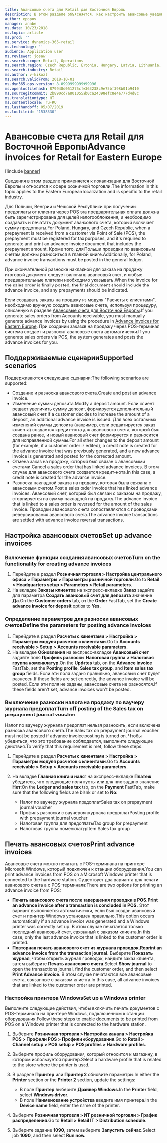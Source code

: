 ```yaml
---
title: Авансовые счета для Retail для Восточной Европы
description: В этом разделе объясняется, как настроить авансовые уведомления для Retail для Восточной Европы.
author: epopov
manager: annbe
ms.date: 10/23/2018
ms.topic: article
ms.prod: ''
ms.service: dynamics-365-retail
ms.technology: ''
audience: Application user
ms.reviewer: josaw
ms.search.scope: Retail, Operations
ms.search.region: Czech Republic, Estonia, Hungary, Latvia, Lithuania, Poland, Russia
ms.search.industry: Retail
ms.author: v-kikozl
ms.search.validFrom: 2018-10-01
ms.dyn365.ops.version: 8.0999999999999996
ms.openlocfilehash: 879948d051275cfe363238c9e75bf398b01b9410
ms.sourcegitcommit: 2b890cd7a801055ab0ca24398efc8e4e777d4d8c
ms.translationtype: HT
ms.contentlocale: ru-RU
ms.lasthandoff: 05/07/2019
ms.locfileid: "1538330"
---
```

# <a name="advance-invoices-for-retail-for-eastern-europe"></a><span data-ttu-id="592b2-103">Авансовые счета для Retail для Восточной Европы</span><span class="sxs-lookup"><span data-stu-id="592b2-103">Advance invoices for Retail for Eastern Europe</span></span>

[!include [banner](../includes/banner.md)]

<span data-ttu-id="592b2-104">Сведения в этом разделе применяется к локализации для Восточной Европы и относится к сфере розничной торговли.</span><span class="sxs-lookup"><span data-stu-id="592b2-104">The information in this topic applies to the Eastern European localization and is specific to the retail industry.</span></span>

<span data-ttu-id="592b2-105">Для Польши, Венгрии и Чешской Республики при получении предоплаты от клиента через POS эта предварительная оплата должна быть зарегистрирована для целей налогообложения, и необходимо создавать и печатать документ авансового счета, который включает сумму предоплаты.</span><span class="sxs-lookup"><span data-stu-id="592b2-105">For Poland, Hungary, and Czech Republic, when a prepayment is received from a customer via Point of Sale (POS), the prepayment must be registered for tax purposes, and it's required to generate and print an advance invoice document that includes the prepayment amount.</span></span> <span data-ttu-id="592b2-106">Кроме того, для Польши проводки по авансовым счетам должны разноситься в главной книге.</span><span class="sxs-lookup"><span data-stu-id="592b2-106">Additionally, for Poland, advance invoice transactions must be posted in the general ledger.</span></span>

<span data-ttu-id="592b2-107">При окончательной разноске накладной для заказа на продажу итоговый документ следует включать авансовый счет, и любые предварительные платежи необходимо указывать.</span><span class="sxs-lookup"><span data-stu-id="592b2-107">When the invoice for the sales order is finally posted, the final document should include the advance invoice, and any prepayments should be indicated.</span></span>

<span data-ttu-id="592b2-108">Если создавать заказы на продажу из модуля "Расчеты с клиентами", необходимо вручную создать авансовые счета, используя процедуру, описанную в разделе [Авансовые счета для Восточной Европы](https://docs.microsoft.com/dynamics365/unified-operations/financials/localizations/emea-advance-invoice).</span><span class="sxs-lookup"><span data-stu-id="592b2-108">If you generate sales orders from Accounts receivable, you must manually generate advance invoices by using the procedure in [Advance invoices for Eastern Europe](https://docs.microsoft.com/dynamics365/unified-operations/financials/localizations/emea-advance-invoice).</span></span> <span data-ttu-id="592b2-109">При создании заказов на продажу через POS-терминал система создает и разносит авансовые счета автоматически.</span><span class="sxs-lookup"><span data-stu-id="592b2-109">If you generate sales orders via POS, the system generates and posts the advance invoices for you.</span></span>

## <a name="supported-scenarios"></a><span data-ttu-id="592b2-110">Поддерживаемые сценарии</span><span class="sxs-lookup"><span data-stu-id="592b2-110">Supported scenarios</span></span>

<span data-ttu-id="592b2-111">Поддерживаются следующие сценарии:</span><span class="sxs-lookup"><span data-stu-id="592b2-111">The following scenarios are supported:</span></span>

- <span data-ttu-id="592b2-112">Создание и разноска авансового счета.</span><span class="sxs-lookup"><span data-stu-id="592b2-112">Create and post an advance invoice.</span></span>
- <span data-ttu-id="592b2-113">Изменение суммы депозита.</span><span class="sxs-lookup"><span data-stu-id="592b2-113">Modify a deposit amount.</span></span> <span data-ttu-id="592b2-114">Если клиент решает увеличить сумму депозит, формируется дополнительный авансовый счет.</span><span class="sxs-lookup"><span data-stu-id="592b2-114">If a customer decides to increase the amount of a deposit, an additional advance invoice is issued.</span></span> <span data-ttu-id="592b2-115">Для всех остальных изменений суммы депозита (например, если редактируется заказ клиента) создается кредит-нота для авансового счета, который был создана ранее, и новый авансовый счет формируется и разносится для исправленной суммы.</span><span class="sxs-lookup"><span data-stu-id="592b2-115">For all other changes to the deposit amount (for example, if a customer order is edited), a credit note is created for the advance invoice that was previously generated, and a new advance invoice is generated and posted for the corrected amount.</span></span>
- <span data-ttu-id="592b2-116">Отмена заказ на продажу, который был связан с авансовыми счетами.</span><span class="sxs-lookup"><span data-stu-id="592b2-116">Cancel a sales order that has linked advance invoices.</span></span> <span data-ttu-id="592b2-117">В этом случае для авансового счета создается кредит-нота.</span><span class="sxs-lookup"><span data-stu-id="592b2-117">In this case, a credit note is created for the advance invoice.</span></span>
- <span data-ttu-id="592b2-118">Разноска накладной заказа на продажу, которая была связана с авансовым счетом.</span><span class="sxs-lookup"><span data-stu-id="592b2-118">Post a sales order invoice that has linked advance invoices.</span></span> <span data-ttu-id="592b2-119">Авансовый счет, который был связан с заказом на продажу, сторнируется на сумму накладной на продажу.</span><span class="sxs-lookup"><span data-stu-id="592b2-119">The advance invoice that is linked to a sales order is reversed for the amount of the sales invoice.</span></span> <span data-ttu-id="592b2-120">Проводки авансового счета сопоставляются с проводками реверсирования авансового счета.</span><span class="sxs-lookup"><span data-stu-id="592b2-120">The advance invoice transactions are settled with advance invoice reversal transactions.</span></span>

## <a name="set-up-advance-invoices"></a><span data-ttu-id="592b2-121">Настройка авансовых счетов</span><span class="sxs-lookup"><span data-stu-id="592b2-121">Set up advance invoices</span></span>

### <a name="turn-on-the-functionality-for-creating-advance-invoices"></a><span data-ttu-id="592b2-122">Включение функции создания авансовых счетов</span><span class="sxs-lookup"><span data-stu-id="592b2-122">Turn on the functionality for creating advance invoices</span></span>

1. <span data-ttu-id="592b2-123">Перейдите в раздел **Розничная торговля \> Настройка центрального офиса \> Параметры \> Параметры розничной торговли**.</span><span class="sxs-lookup"><span data-stu-id="592b2-123">Go to **Retail \> Headquarters setup \> Parameters \> Retail parameters**.</span></span>
2. <span data-ttu-id="592b2-124">На вкладке **Заказы клиентов** на экспресс-вкладке **Заказ** задайте для параметра **Создать авансовый счет для депозита** значение **Да**.</span><span class="sxs-lookup"><span data-stu-id="592b2-124">On the **Customer orders** tab, on the **Order** FastTab, set the **Create advance invoice for deposit** option to **Yes**.</span></span>

### <a name="define-the-parameters-for-posting-advance-invoices"></a><span data-ttu-id="592b2-125">Определение параметров для разноски авансовых счетов</span><span class="sxs-lookup"><span data-stu-id="592b2-125">Define the parameters for posting advance invoices</span></span>

1. <span data-ttu-id="592b2-126">Перейдите в раздел **Расчеты с клиентами \> Настройка \> Параметры модуля расчетов с клиентами**.</span><span class="sxs-lookup"><span data-stu-id="592b2-126">Go to **Accounts receivable \> Setup \> Accounts receivable parameters**.</span></span>
2. <span data-ttu-id="592b2-127">На вкладке **Обновления** на экспресс-вкладке **Авансовый счет** задайте поля **Профиль разноски**, **Налоговая группа** и **Налоговая группа номенклатур**.</span><span class="sxs-lookup"><span data-stu-id="592b2-127">On the **Updates** tab, on the **Advance invoice** FastTab, set the **Posting profile**, **Sales tax group**, and **Item sales tax group** fields.</span></span> <span data-ttu-id="592b2-128">Если эти поля задано правильно, авансовый счет будет разнесен.</span><span class="sxs-lookup"><span data-stu-id="592b2-128">If these fields are set correctly, the advance invoice will be posted.</span></span> <span data-ttu-id="592b2-129">Если эти поля не заданы, авансовые счета не разносятся.</span><span class="sxs-lookup"><span data-stu-id="592b2-129">If these fields aren't set, advance invoices won't be posted.</span></span>

### <a name="turn-off-posting-of-the-sales-tax-on-prepayment-journal-voucher"></a><span data-ttu-id="592b2-130">Выключение разноски налога на продажу по ваучеру журнала предоплат</span><span class="sxs-lookup"><span data-stu-id="592b2-130">Turn off posting of the Sales tax on prepayment journal voucher</span></span>

<span data-ttu-id="592b2-131">Налог по ваучеру журнала предоплат нельзя разносить, если включена разноска авансового счета.</span><span class="sxs-lookup"><span data-stu-id="592b2-131">The Sales tax on prepayment journal voucher must not be posted if advance invoice posting is turned on.</span></span> <span data-ttu-id="592b2-132">Чтобы убедиться, что это требование соблюдается, выполните следующие действия.</span><span class="sxs-lookup"><span data-stu-id="592b2-132">To verify that this requirement is met, follow these steps.</span></span>

1. <span data-ttu-id="592b2-133">Перейдите в раздел **Расчеты с клиентами \> Настройка \> Параметры модуля расчетов с клиентами**.</span><span class="sxs-lookup"><span data-stu-id="592b2-133">Go to **Accounts receivable \> Setup \> Accounts receivable parameters**.</span></span>
2. <span data-ttu-id="592b2-134">На вкладке **Главная книга и налог** на экспресс-вкладке **Платеж** убедитесь, что следующие поля пусты или для них задано значение **Нет**:</span><span class="sxs-lookup"><span data-stu-id="592b2-134">On the **Ledger and sales tax** tab, on the **Payment** FastTab, make sure that the following fields are blank or set to **No**:</span></span>

    - <span data-ttu-id="592b2-135">Налог по ваучеру журнала предоплат</span><span class="sxs-lookup"><span data-stu-id="592b2-135">Sales tax on prepayment journal voucher</span></span>
    - <span data-ttu-id="592b2-136">Профиль разноски с ваучером журнала предоплат</span><span class="sxs-lookup"><span data-stu-id="592b2-136">Posting profile with prepayment journal voucher</span></span>
    - <span data-ttu-id="592b2-137">Налоговая группа для предоплаты</span><span class="sxs-lookup"><span data-stu-id="592b2-137">Tax group for prepayment</span></span>
    - <span data-ttu-id="592b2-138">Налоговая группа номенклатур</span><span class="sxs-lookup"><span data-stu-id="592b2-138">Item Sales tax group</span></span>

## <a name="print-advance-invoices"></a><span data-ttu-id="592b2-139">Печать авансовых счетов</span><span class="sxs-lookup"><span data-stu-id="592b2-139">Print advance invoices</span></span>

<span data-ttu-id="592b2-140">Авансовые счета можно печатать с POS-терминала на принтере Microsoft Windows, который подключен к станции оборудования.</span><span class="sxs-lookup"><span data-stu-id="592b2-140">You can print advance invoices from POS on a Microsoft Windows printer that is connected to the hardware station.</span></span> <span data-ttu-id="592b2-141">Существует два варианта для печати авансового счета а с POS-терминала:</span><span class="sxs-lookup"><span data-stu-id="592b2-141">There are two options for printing an advance invoice from POS:</span></span>

- <span data-ttu-id="592b2-142">**Печать авансового счета после завершения проводки в POS.**</span><span class="sxs-lookup"><span data-stu-id="592b2-142">**Print an advance invoice after a transaction is concluded in POS.**</span></span> <span data-ttu-id="592b2-143">Этот вариант выполняется автоматически, если был создан авансовый счет и принтер Windows установлен правильно.</span><span class="sxs-lookup"><span data-stu-id="592b2-143">This option occurs automatically if an advance invoice was generated and a Windows printer was correctly set up.</span></span> <span data-ttu-id="592b2-144">В этом случае печатается только последний авансовый счет, связанный с заказом клиента.</span><span class="sxs-lookup"><span data-stu-id="592b2-144">In this case, only the last advance invoice that is linked to the customer order is printed.</span></span>
- <span data-ttu-id="592b2-145">**Повторная печать авансового счет из журнала проводок.**</span><span class="sxs-lookup"><span data-stu-id="592b2-145">**Reprint an advance invoice from the transaction journal.**</span></span> <span data-ttu-id="592b2-146">Выберите **Показать журнал**, чтобы открыть журнал проводок, найдите заказ клиента, затем выберите **Печать авансового счета**.</span><span class="sxs-lookup"><span data-stu-id="592b2-146">Select **Show journal** to open the transactions journal, find the customer order, and then select **Print Advance invoice**.</span></span> <span data-ttu-id="592b2-147">В этом случае печатаются все авансовые счета, связанные с заказом клиента.</span><span class="sxs-lookup"><span data-stu-id="592b2-147">In this case, all advance invoices that are linked to the customer order are printed.</span></span>

### <a name="set-up-a-windows-printer"></a><span data-ttu-id="592b2-148">Настройка принтера Windows</span><span class="sxs-lookup"><span data-stu-id="592b2-148">Set up a Windows printer</span></span>

<span data-ttu-id="592b2-149">Выполните следующие действия, чтобы включить печать документов с POS-терминала на принтере Windows, подключенном к станции оборудования.</span><span class="sxs-lookup"><span data-stu-id="592b2-149">Follow these steps to enable documents to be printed from POS on a Windows printer that is connected to the hardware station.</span></span>

1. <span data-ttu-id="592b2-150">Выберите **Розничная торговля \> Настройка канала \> Настройка POS \> Профили POS \> Профили оборудования**.</span><span class="sxs-lookup"><span data-stu-id="592b2-150">Go to **Retail \> Channel setup \> POS setup \> POS profiles \> Hardware profiles**.</span></span>
2. <span data-ttu-id="592b2-151">Выберите профиль оборудования, который относится к магазину, в котором используется принтер.</span><span class="sxs-lookup"><span data-stu-id="592b2-151">Select a hardware profile that is related to the store where the printer is used.</span></span>
3. <span data-ttu-id="592b2-152">В разделе **Принтер** или **Принтер 2** обновите параметры:</span><span class="sxs-lookup"><span data-stu-id="592b2-152">In either the **Printer** section or the **Printer 2** section, update the settings:</span></span>

    - <span data-ttu-id="592b2-153">В поле **Принтер** выберите **Драйвер Windows**.</span><span class="sxs-lookup"><span data-stu-id="592b2-153">In the **Printer** field, select **Windows driver**.</span></span>
    - <span data-ttu-id="592b2-154">В поле **Наименование устройства** введите имя принтера.</span><span class="sxs-lookup"><span data-stu-id="592b2-154">In the **Device name** field, enter the name of the printer.</span></span>

4. <span data-ttu-id="592b2-155">Выберите **Розничная торговля \> ИТ розничной торговли \> График распределения**.</span><span class="sxs-lookup"><span data-stu-id="592b2-155">Go to **Retail \> Retail IT \> Distribution schedule**.</span></span>
5. <span data-ttu-id="592b2-156">Выберите задание **1090**, затем выберите **Запустить сейчас**.</span><span class="sxs-lookup"><span data-stu-id="592b2-156">Select job **1090**, and then select **Run now**.</span></span>
